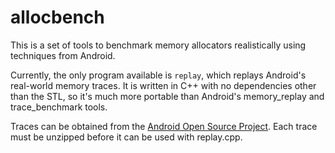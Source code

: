 # allocbench

This is a set of tools to benchmark memory allocators realistically using techniques from Android.

Currently, the only program available is `replay`, which replays Android's real-world memory traces. It is written in C++ with no dependencies other than the STL, so it's much more portable than Android's memory_replay and trace_benchmark tools.

Traces can be obtained from the [Android Open Source Project](https://android.googlesource.com/platform/system/extras/+/refs/heads/master/memory_replay/traces/). Each trace must be unzipped before it can be used with replay.cpp.
